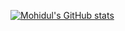 [![Mohidul's GitHub stats](https://github-readme-stats.vercel.app/api?username=mohidul31)](https://github.com/mohidul31/github-readme-stats)